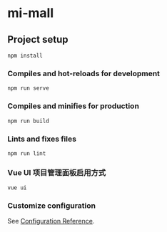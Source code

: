 # mi-mall

## Project setup
```
npm install
```

### Compiles and hot-reloads for development
```
npm run serve
```

### Compiles and minifies for production
```
npm run build
```

### Lints and fixes files
```
npm run lint
```

### Vue UI 项目管理面板启用方式
```
vue ui
```

### Customize configuration
See [Configuration Reference](https://cli.vuejs.org/config/).

